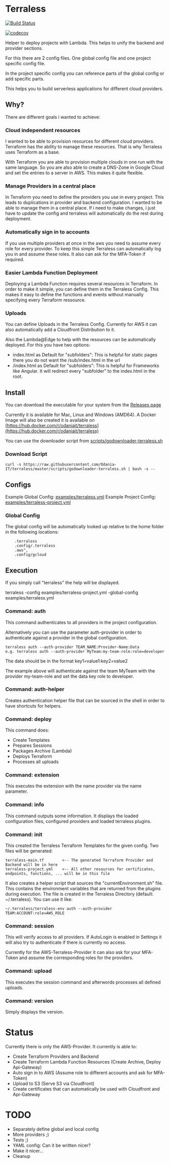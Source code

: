 # Terraless

[![Build Status](https://travis-ci.org/Odania-IT/terraless.svg?branch=master)](https://travis-ci.org/Odania-IT/terraless)

[![codecov](https://codecov.io/gh/Odania-IT/terraless/branch/master/graph/badge.svg)](https://codecov.io/gh/Odania-IT/terraless)

Helper to deploy projects with Lambda. This helps to unify the backend and provider sections.

For this there are 2 config files. One global config file and one project specific config file.

In the project specific config you can reference parts of the global config or add specific parts.

This helps you to build serverless applications for different cloud providers.

## Why?

There are different goals i wanted to achieve:

### Cloud independent resources

I wanted to be able to provision resources for different cloud providers. Terraform has the ability to manage these
resources. That is why Terraless uses Terraform as a base.

With Terraform you are able to provision multiple clouds in one run with the same language. So you are also able to
create a DNS-Zone in Google Cloud and set the entries to a server in AWS. This makes it quite flexible.

### Manage Providers in a central place

In Terraform you need to define the providers you use in every project. This leads to duplications in provider and
backend configuration. I wanted to be able to manage them in a central place. If i need to make changes, i just have to
update the config and terraless will automatically do the rest during deployment.

### Automatically sign in to accounts

If you use multiple providers at once in the aws you need to assume every role for every provider. To keep this simple
Terraless can automatically log you in and assume these roles. It also can ask for the MFA-Token if required.

### Easier Lambda Function Deployment

Deploying a Lambda Function requires several resources in Terraform. In order to make it simple, you can define them
in the Terraless Config. This makes it easy to define the functions and events without manually specifying every Terraform
ressource.

### Uploads

You can define Uploads in the Terraless Config. Currently for AWS it can also automatically add a Cloudfront Distribution
to it.

Also the Lambda@Edge to help with the resources can be automatically deployed. For this you have two options:

* index.html as Default for "subfolders": This is helpful for static pages there you do not want the /sub/index.html in the url
* /index.html as Default for "subfolders": This is helpful for Frameworks like Angular. It will redirect every "subfolder" to the index.html in the root.

## Install

You can download the executable for your system from the [Releases page](https://github.com/Odania-IT/terraless/releases)

Currently it is available for Mac, Linux and Windows (AMD64). A Docker Image will also be created it is available on 
[https://hub.docker.com/r/odaniait/terraless](https://hub.docker.com/r/odaniait/terraless)

You can use the downloader script from [scripts/godownloader-terraless.sh](scripts/godownloader-terraless.sh)

### Download Script

    curl -s https://raw.githubusercontent.com/Odania-IT/terraless/master/scripts/godownloader-terraless.sh | bash -s --

## Configs

Example Global Config: [examples/terraless.yml](examples/terraless.yml)
Example Project Config: [examples/terraless-project.yml](examples/terraless-project.yml)

### Global Config

The global config will be automatically looked up relative to the home folder in the following locations:

		.terraless
		.config/.terraless
		.aws",
		.config/gcloud

## Execution

If you simply call "terraless" the help will be displayed.

terraless -config examples/terraless-project.yml -global-config examples/terraless.yml

### Command: auth

This command authenticates to all providers in the project configuration.

Alternatively you can use the parameter auth-provider in order to authenticate against a provider in the global configuration.

    terraless auth --auth-provider TEAM_NAME:Provider-Name:Data
    e.g. terraless auth --auth-provider MyTeam:my-team-role:role=developer

The data should be in the format key1=value1:key2=value2

The example above will authenticate against the team MyTeam with the provider my-team-role and set the data key role to developer.

### Command: auth-helper

Creates authentication helper file that can be sourced in the shell in order to have shortcuts for helpers.

### Command: deploy

This command does:

* Create Templates
* Prepares Sessions
* Packages Archive (Lambda)
* Deploys Terraform
* Processes all uploads

### Command: extension

This executes the extension with the name provider via the name parameter.

### Command: info

This command outputs some information. It displays the loaded configuration files, configured providers and loaded terraless plugins.

### Command: init

This created the Terraless Terraform Templates for the given config. Two files will be generated:

    terraless-main.tf        <-- The generated Terraform Provider and Backend will be in here
    terraless-project.yml    <-- All other resources for certificates, endpoints, functions, ... will be in this file

It also creates a helper script that sources the "currentEnvironment.sh" file. This contains the environment variables
that are returned from the plugins during execution. The file is created in the Terraless Directory (default: ~/.terraless).
You can use it like:

    ~/.terraless/terraless-env auth --auth-provider TEAM:ACCOUNT:role=AWS_ROLE

### Command: session

This will verify access to all providers. If AutoLogin is enabled in Settings it will also try to authenticate if there
is currently no access.

Currently for the AWS-Terraless-Provider it can also ask for your MFA-Token and assume the corresponding roles for the
providers.

### Command: upload

This executes the session command and afterwords processes all defined uploads.

### Command: version

Simply displays the version.

# Status

Currently there is only the AWS-Provider. It currently is able to:

* Create Terraform Providers and Backend
* Create Terraform Lambda Function Resources (Create Archive, Deploy Api-Gateway)
* Auto sign in to AWS (Assume role to different accounts and ask for MFA-Token)
* Upload to S3 (Serve S3 via Cloudfront)
* Create certificates that can automatically be used with Cloudfront and Api-Gateway

# TODO

* Separately define global and local config
* More providers ;)
* Tests ;)
* YAML config: Can it be written nicer?
* Make it nicer...
* Cleanup
